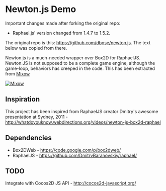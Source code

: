 Newton.js Demo
==============

Important changes made after forking the original repo:
- Raphael.js' version changed from 1.4.7 to 1.5.2.

The original repo is this: https://github.com/dbose/newton.js. The text below was copied from there.

Newton.js is a much-needed wrapper over Box2D for RaphaelJS. Newton.JS is not supposed to be a complete game engine, although the game-loop, behaviors has creeped in the code. This has been extracted from [Mixow](http://www.mixow.com)

[![Mixow](http://img.youtube.com/vi/DX4Sx1-i_6k/0.jpg)](http://www.youtube.com/watch?v=DX4Sx1-i_6k)

Inspiration
-----------
This project has been inspired from RaphaelJS creator Dmitry's awesome presentation at Sydney, 2011 - http://whatdoyouknow.webdirections.org/videos/newton-js-box2d-raphael

Dependencies
------------
- Box2DWeb - https://code.google.com/p/box2dweb/
- RaphaelJS - https://github.com/DmitryBaranovskiy/raphael/

TODO
----
Integrate with Cocos2D JS API - http://cocos2d-javascript.org/
